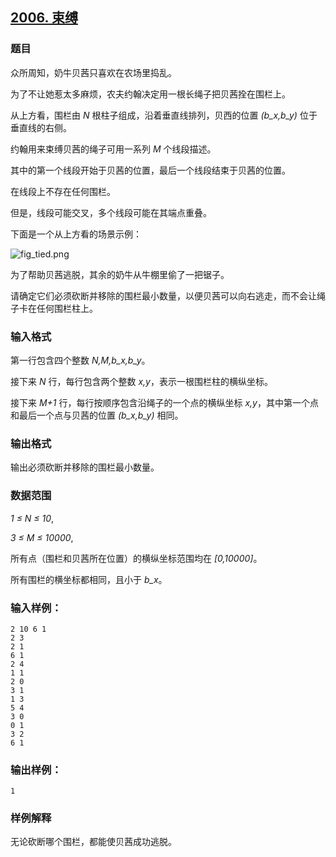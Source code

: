 ## [2006. 束缚](https://www.acwing.com/problem/content/2008/)

### 题目

众所周知，奶牛贝茜只喜欢在农场里捣乱。

为了不让她惹太多麻烦，农夫约翰决定用一根长绳子把贝茜拴在围栏上。

从上方看，围栏由 *N* 根柱子组成，沿着垂直线排列，贝西的位置 *(b_x,b_y)* 位于垂直线的右侧。

约翰用来束缚贝茜的绳子可用一系列 *M* 个线段描述。

其中的第一个线段开始于贝茜的位置，最后一个线段结束于贝茜的位置。

在线段上不存在任何围栏。

但是，线段可能交叉，多个线段可能在其端点重叠。

下面是一个从上方看的场景示例：

 ![fig_tied.png](https://cdn.acwing.com/media/article/image/2020/06/23/19_a64c5d40b5-fig_tied.png)

为了帮助贝茜逃脱，其余的奶牛从牛棚里偷了一把锯子。

请确定它们必须砍断并移除的围栏最小数量，以便贝茜可以向右逃走，而不会让绳子卡在任何围栏柱上。

### 输入格式

第一行包含四个整数 *N,M,b_x,b_y*。

接下来 *N* 行，每行包含两个整数 *x,y*，表示一根围栏柱的横纵坐标。

接下来 *M+1* 行，每行按顺序包含沿绳子的一个点的横纵坐标 *x,y*，其中第一个点和最后一个点与贝茜的位置 *(b_x,b_y)* 相同。

### 输出格式

输出必须砍断并移除的围栏最小数量。

### 数据范围

*1 ≤ N ≤ 10*,

*3 ≤ M ≤ 10000*,

所有点（围栏和贝茜所在位置）的横纵坐标范围均在 *[0,10000]*。

所有围栏的横坐标都相同，且小于 *b_x*。

### 输入样例：

```
2 10 6 1
2 3
2 1
6 1
2 4
1 1
2 0
3 1
1 3
5 4
3 0
0 1
3 2
6 1
```

### 输出样例：

```
1
```

### 样例解释

无论砍断哪个围栏，都能使贝茜成功逃脱。
